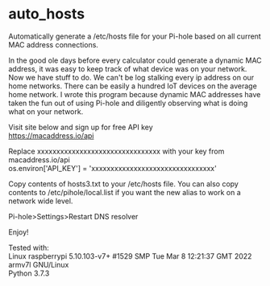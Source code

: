 # auto_hosts

Automatically generate a /etc/hosts file for your Pi-hole based on all current MAC address connections.

In the good ole days before every calculator could generate a dynamic MAC address, it was easy to keep track of what device was on your network.
Now we have stuff to do.  We can't be log stalking every ip address on our home networks.  There can be easily a hundred IoT devices on the average home network.
I wrote this program because dynamic MAC addresses have taken the fun out of using Pi-hole and diligently observing what is doing what on your network.

Visit site below and sign up for free API key  
https://macaddress.io/api

Replace                  xxxxxxxxxxxxxxxxxxxxxxxxxxxxxxxx with your key from macaddress.io/api  
os.environ['API_KEY'] = 'xxxxxxxxxxxxxxxxxxxxxxxxxxxxxxxx'

Copy contents of hosts3.txt to your /etc/hosts file.
You can also copy contents to /etc/pihole/local.list if you want the new alias to work on a network wide level.  

Pi-hole>Settings>Restart DNS resolver

Enjoy!

Tested with:  
Linux raspberrypi 5.10.103-v7+ #1529 SMP Tue Mar 8 12:21:37 GMT 2022 armv7l GNU/Linux  
Python 3.7.3
